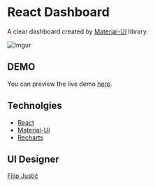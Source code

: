 # React Dashboard
A clear dashboard created by [Material-UI](https://material-ui.com/) library.

![Imgur](https://i.imgur.com/o6bBTFM.png)

## DEMO
You can preview the live demo [here](https://harry-chiu.github.io/react-dashboard/).

## Technolgies
- [React](https://reactjs.org/)
- [Material-UI](https://material-ui.com/)
- [Recharts](http://recharts.org/en-US)

## UI Designer
[Filip Justić](https://dribbble.com/filipjustic)